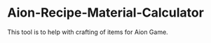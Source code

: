 Aion-Recipe-Material-Calculator
===============================

This tool is to help with crafting of items for Aion Game.